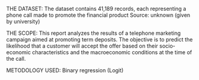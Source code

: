 THE DATASET: The dataset contains 41,189 records, each representing a phone call made to promote the financial product
Source: unknown (given by university)

THE SCOPE: This report analyzes the results of a telephone marketing campaign aimed at promoting term deposits. The objective is to predict the likelihood that a customer will accept the offer based on their socio-economic characteristics and the macroeconomic conditions at the time of the call.

METODOLOGY USED: Binary regression (Logit)
